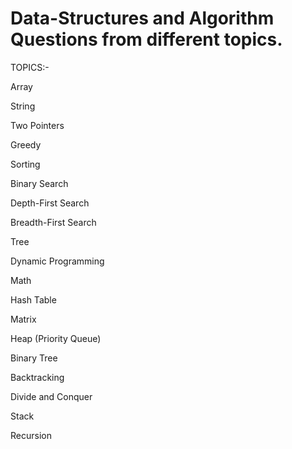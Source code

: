 # Data-Structures and Algorithm Questions from different topics. 

TOPICS:-

Array                                   

String

Two Pointers

Greedy

Sorting

Binary Search

Depth-First Search

Breadth-First Search

Tree

Dynamic Programming

Math

Hash Table

Matrix

Heap (Priority Queue)

Binary Tree

Backtracking

Divide and Conquer

Stack

Recursion
